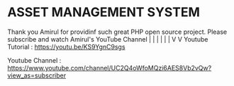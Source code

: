 ASSET MANAGEMENT SYSTEM
======================================================
Thank you Amirul for providinf such great PHP open source project. 
Please subscribe and watch Amirul's YouTube Channel
|  |
|  |
|  |
V  V
Youtube Tutorial : https://youtu.be/KS9YgnC9sgs

Youtube Channel : https://www.youtube.com/channel/UC2Q4oWfoMQzi6AES8Vb2vQw?view_as=subscriber



